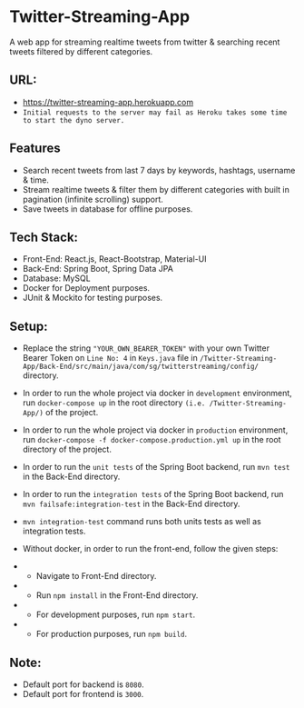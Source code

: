 # Twitter-Streaming-App
A web app for streaming realtime tweets from twitter & searching recent tweets filtered by different categories.

## URL:
- https://twitter-streaming-app.herokuapp.com
- `Initial requests to the server may fail as Heroku takes some time to start the dyno server.`

## Features
- Search recent tweets from last 7 days by keywords, hashtags, username & time.
- Stream realtime tweets & filter them by different categories with built in pagination (infinite scrolling) support.
- Save tweets in database for offline purposes.

## Tech Stack:
- Front-End: React.js, React-Bootstrap, Material-UI
- Back-End: Spring Boot, Spring Data JPA
- Database: MySQL
- Docker for Deployment purposes.
- JUnit & Mockito for testing purposes.

## Setup:
- Replace the string `"YOUR_OWN_BEARER_TOKEN"` with your own Twitter Bearer Token on `Line No: 4` in `Keys.java` file in `/Twitter-Streaming-App/Back-End/src/main/java/com/sg/twitterstreaming/config/` directory.

- In order to run the whole project via docker in `development` environment, run `docker-compose up` in the root directory `(i.e. /Twitter-Streaming-App/)` of the project.
- In order to run the whole project via docker in `production` environment, run `docker-compose -f docker-compose.production.yml up` in the root directory of the project.

- In order to run the `unit tests` of the Spring Boot backend, run `mvn test` in the Back-End directory.
- In order to run the `integration tests` of the Spring Boot backend, run `mvn failsafe:integration-test` in the Back-End directory.
- `mvn integration-test` command runs both units tests as well as integration tests.

- Without docker, in order to run the front-end, follow the given steps:
- - Navigate to Front-End directory.
- - Run `npm install` in the Front-End directory.
- - For development purposes, run `npm start`. 
- - For production purposes, run `npm build`.

## Note: 
- Default port for backend is `8080`.
- Default port for frontend is `3000`.
